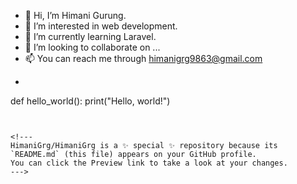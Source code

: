 - 👋 Hi, I’m Himani Gurung.
- 👀 I’m interested in web development.
- 🌱 I’m currently learning Laravel.
- 💞️ I’m looking to collaborate on ...
- 📫 You can reach me through himanigrg9863@gmail.com
- ```python
def hello_world():
    print("Hello, world!")
```
  

<!---
HimaniGrg/HimaniGrg is a ✨ special ✨ repository because its `README.md` (this file) appears on your GitHub profile.
You can click the Preview link to take a look at your changes.
--->
